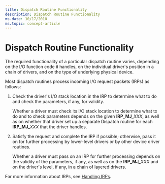 ```yaml
---
title: Dispatch Routine Functionality
description: Dispatch Routine Functionality
ms.date: 10/17/2018
ms.topic: concept-article
---
```


# Dispatch Routine Functionality





The required functionality of a particular dispatch routine varies, depending on the I/O function code it handles, on the individual driver's position in a chain of drivers, and on the type of underlying physical device.

Most dispatch routines process incoming I/O request packets (IRPs) as follows:

1. Check the driver's I/O stack location in the IRP to determine what to do and check the parameters, if any, for validity.

   Whether a driver must check its I/O stack location to determine what to do and to check parameters depends on the given **IRP\_MJ\_**<em>XXX</em>, as well as on whether that driver set up a separate Dispatch routine for each **IRP\_MJ\_**<em>XXX</em> that the driver handles.

2. Satisfy the request and complete the IRP if possible; otherwise, pass it on for further processing by lower-level drivers or by other device driver routines.

   Whether a driver must pass on an IRP for further processing depends on the validity of the parameters, if any, as well as on the **IRP\_MJ\_**<em>XXX</em> and on the driver's level, if any, in a chain of layered drivers.

For more information about IRPs, see [Handling IRPs](handling-irps.md).

 

 




